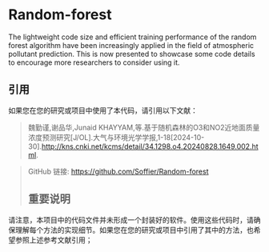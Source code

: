 # Random-forest
The lightweight code size and efficient training performance of the random forest algorithm have been increasingly applied in the field of atmospheric pollutant prediction. This is now presented to showcase some code details to encourage more researchers to consider using it.
## 引用

如果您在您的研究或项目中使用了本代码，请引用以下文献：

>   魏勤谨,谢品华,Junaid KHAYYAM,等.基于随机森林的O3和NO2近地面质量浓度预测研究[J/OL].大气与环境光学学报,1-18[2024-10-30].http://kns.cnki.net/kcms/detail/34.1298.o4.20240828.1649.002.html.

> GitHub 链接: https://github.com/Soffier/Random-forest
> ## 重要说明

请注意，本项目中的代码文件并未形成一个封装好的软件。使用这些代码时，请确保理解每个方法的实现细节。如果您在您的研究或项目中引用了其中的方法，也希望参照上述参考文献引用；
